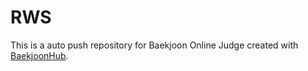 # RWS
This is a auto push repository for Baekjoon Online Judge created with [BaekjoonHub](https://github.com/BaekjoonHub/BaekjoonHub).